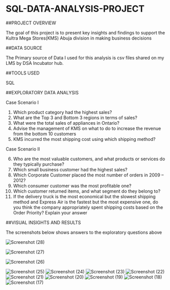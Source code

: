 # SQL-DATA-ANALYSIS-PROJECT



##PROJECT OVERVIEW 

The goal of this project is to present  key insights and findings to support the Kultra Mega Stores(KMS) Abuja division in making business decisions  


##DATA SOURCE 

The Primary source of Data I used for this analysis is csv files shared on my LMS by DSA Incubator hub.


##TOOLS USED 

SQL

##EXPLORATORY DATA ANALYSIS 

Case Scenario I
1. Which product category had the highest sales?
2. What are the Top 3 and Bottom 3 regions in terms of sales?
3. What were the total sales of appliances in Ontario?
4. Advise the management of KMS on what to do to increase the revenue from the bottom
10 customers
5. KMS incurred the most shipping cost using which shipping method?

Case Scenario II

6. Who are the most valuable customers, and what products or services do they typically
purchase?
7. Which small business customer had the highest sales?
8. Which Corporate Customer placed the most number of orders in 2009 – 2012?
9. Which consumer customer was the most profitable one?
10. Which customer returned items, and what segment do they belong to?
11. If the delivery truck is the most economical but the slowest shipping method and
Express Air is the fastest but the most expensive one, do you think the company
appropriately spent shipping costs based on the Order Priority? Explain your answer


##VISUAL INSIGHTS AND RESULTS 

The screenshots below shows answers to the exploratory questions above







![Screenshot (28)](https://github.com/user-attachments/assets/6ad42426-b9ac-43b0-9e1b-09cbdf5733b6)




![Screenshot (27)](https://github.com/user-attachments/assets/88fd274d-257c-4130-abba-b42fc4098720)




![Screenshot (26)](https://github.com/user-attachments/assets/7d4ee6aa-afee-4ff8-b2e2-d509d705cce3)




![Screenshot (25)](https://github.com/user-attachments/assets/cbe7458f-e671-4ddd-9f4a-ee87da8b7668)
![Screenshot (24)](https://github.com/user-attachments/assets/6e5f7323-2c5f-4a71-bca4-6a17cf6a8597)
![Screenshot (23)](https://github.com/user-attachments/assets/8f2152ab-23bd-4ff0-b979-b2ad36076865)
![Screenshot (22)](https://github.com/user-attachments/assets/dba8ebda-d587-43a9-b52c-bcd3821199f6)
![Screenshot (21)](https://github.com/user-attachments/assets/0b40c7b4-2970-4723-93fb-5bdede6ad9fb)
![Screenshot (20)](https://github.com/user-attachments/assets/d4011d31-4369-46b2-a114-c566eb0a449d)
![Screenshot (19)](https://github.com/user-attachments/assets/39078707-4772-4e85-b4cf-da841b1ead06)
![Screenshot (18)](https://github.com/user-attachments/assets/ed215793-41e2-47c4-88e0-34d516797888)
![Screenshot (17)](https://github.com/user-attachments/assets/c0890b7d-beef-4481-84c4-e8f8f92b4995)
